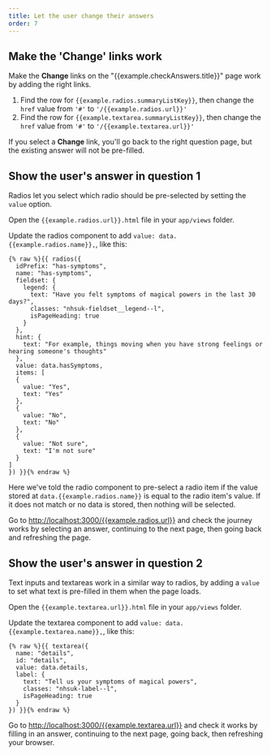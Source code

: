 ```yaml
---
title: Let the user change their answers
order: 7
---
```


## Make the 'Change' links work

Make the **Change** links on the "{{example.checkAnswers.title}}" page work by adding the right links.

1. Find the row for `{{example.radios.summaryListKey}}`, then change the `href` value from `'#'` to `'/{{example.radios.url}}'`
2. Find the row for `{{example.textarea.summaryListKey}}`, then change the `href` value from `'#'` to `'/{{example.textarea.url}}'`

If you select a **Change** link, you'll go back to the right question page, but the existing answer will not be pre-filled.

## Show the user's answer in question 1

Radios let you select which radio should be pre-selected by setting the `value` option.

Open the `{{example.radios.url}}.html` file in your `app/views` folder.

Update the radios component to add `value: data.{{example.radios.name}},`, like this:

```njk
{% raw %}{{ radios({
  idPrefix: "has-symptoms",
  name: "has-symptoms",
  fieldset: {
    legend: {
      text: "Have you felt symptoms of magical powers in the last 30 days?",
      classes: "nhsuk-fieldset__legend--l",
      isPageHeading: true
    }
  },
  hint: {
    text: "For example, things moving when you have strong feelings or hearing someone's thoughts"
  },
  value: data.hasSymptoms,
  items: [
  {
    value: "Yes",
    text: "Yes"
  },
  {
    value: "No",
    text: "No"
  },
  {
    value: "Not sure",
    text: "I'm not sure"
  }
]
}) }}{% endraw %}
```

Here we've told the radio component to pre-select a radio item if the value stored at `data.{{example.radios.name}}` is equal to the radio item's value. If it does not match or no data is stored, then nothing will be selected.

Go to <http://localhost:3000/{{example.radios.url}}> and check the journey works by selecting an answer, continuing to the next page, then going back and refreshing the page.

## Show the user's answer in question 2

Text inputs and textareas work in a similar way to radios, by adding a `value` to set what text is pre-filled in them when the page loads.

Open the `{{example.textarea.url}}.html` file in your `app/views` folder.

Update the textarea component to add `value: data.{{example.textarea.name}},`, like this:

```njk
{% raw %}{{ textarea({
  name: "details",
  id: "details",
  value: data.details,
  label: {
    text: "Tell us your symptoms of magical powers",
    classes: "nhsuk-label--l",
    isPageHeading: true
  }
}) }}{% endraw %}
```

Go to <http://localhost:3000/{{example.textarea.url}}> and check it works by filling in an answer, continuing to the next page, going back, then refreshing your browser.
